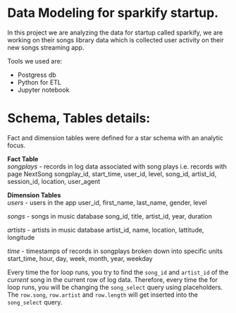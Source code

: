 <h1><a id="Data_Modeling_for_sparkify_startup_0"></a>Data Modeling for sparkify startup.</h1>
<p>In this project we are analyzing the data for startup called sparkify, we are working on their songs library data which is collected user activity on their new songs streaming app.</p>
<p>Tools we used are:</p>
<ul>
<li>Postgress db</li>
<li>Python for ETL</li>
<li>Jupyter notebook</li>
</ul>
<h1><a id="Schema_Tables_details_7"></a>Schema, Tables details:</h1>
<p>Fact and dimension tables were defined for a star schema with an analytic focus.</p>
<p><b>Fact Table</b><br>
    <i>songplays</i> - records in log data associated with song plays i.e. records with page NextSong songplay_id, start_time, user_id, level, song_id, artist_id, session_id, location, user_agent</p>
<p><b>Dimension Tables</b><br>
<i>users</i> - users in the app user_id, first_name, last_name, gender, level</p>
<p><i>songs</i> - songs in music database song_id, title, artist_id, year, duration</p>
<p><i>artists</i> - artists in music database artist_id, name, location, lattitude, longitude</p>
<p><i>time</i> - timestamps of records in songplays broken down into specific units start_time, hour, day, week, month, year, weekday</p>
<p>Every time the for loop runs, you try to find the <code>song_id</code> and <code>artist_id</code> of the <em>current</em> song in the current row of log data. Therefore, every time the for loop runs, you will be changing the <code>song_select</code> query using placeholders. The <code>row.song</code>, <code>row.artist</code> and <code>row.length</code> will get inserted into the <code>song_select</code> query.</p>